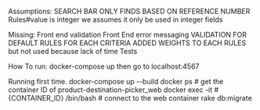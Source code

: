 Assumptions:
SEARCH BAR ONLY FINDS BASED ON REFERENCE NUMBER
Rules#value is integer we assumes it only be used in integer fields

Missing:
Front end validation
Front End error messaging
VALIDATION FOR DEFAULT RULES FOR EACH CRITERIA
ADDED WEIGHTS TO EACH RULES but not used because lack of time
Tests

How To run:
docker-compose up
then go to localhost:4567

Running first time.
docker-compose up --build
docker ps # get the container ID of product-destination-picker_web
docker exec -it #{CONTAINER_ID} /bin/bash # connect to the web container
rake db:migrate
